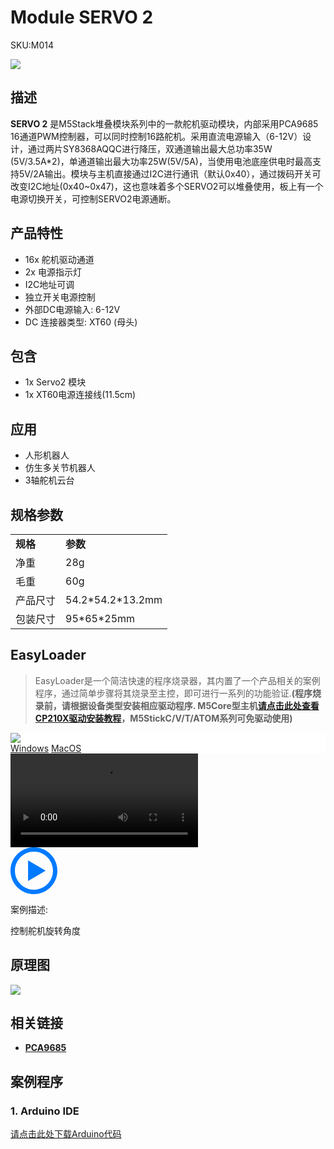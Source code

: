 # Module SERVO 2

<el-tag effect="plain">SKU:M014</el-tag>

<div class="product_pic"><img src="assets\img\product_pics\module\servo\servo_01.webp"></div>

## 描述

**SERVO 2** 是M5Stack堆叠模块系列中的一款舵机驱动模块，内部采用PCA9685 16通道PWM控制器，可以同时控制16路舵机。采用直流电源输入（6-12V）设计，通过两片SY8368AQQC进行降压，双通道输出最大总功率35W (5V/3.5A*2)，单通道输出最大功率25W(5V/5A)，当使用电池底座供电时最高支持5V/2A输出。模块与主机直接通过I2C进行通讯（默认0x40），通过拨码开关可改变I2C地址(0x40~0x47)，这也意味着多个SERVO2可以堆叠使用，板上有一个电源切换开关，可控制SERVO2电源通断。


## 产品特性

-  16x 舵机驱动通道
-  2x 电源指示灯
-  I2C地址可调
-  独立开关电源控制
-  外部DC电源输入: 6-12V
-  DC 连接器类型: XT60 (母头)

## 包含

-  1x Servo2 模块
-  1x XT60电源连接线(11.5cm)

## 应用

-  人形机器人
-  仿生多关节机器人
-  3轴舵机云台

## 规格参数

<table>
   <tr style="font-weight:bold">
      <td>规格</td>
      <td>参数</td>
   </tr>
   <tr>
      <td>净重</td>
      <td>28g</td>
   </tr>
   <tr>
      <td>毛重</td>
      <td>60g</td>
   </tr>
   <tr>
      <td>产品尺寸</td>
      <td>54.2*54.2*13.2mm</td>
   </tr>
   <tr>
      <td>包装尺寸</td>
      <td>95*65*25mm</td>
   </tr>
 </table>

## EasyLoader

>EasyLoader是一个简洁快速的程序烧录器，其内置了一个产品相关的案例程序，通过简单步骤将其烧录至主控，即可进行一系列的功能验证.**(程序烧录前，请根据设备类型安装相应驱动程序. M5Core型主机[请点击此处查看CP210X驱动安装教程](zh_CN/arduino/arduino_development?id=安装串口驱动)，M5StickC/V/T/ATOM系列可免驱动使用)**

<div class="easyloader-box">
    <div style="background-color:white;">
        <div><img src="https://m5stack.oss-cn-shenzhen.aliyuncs.com/image/easyloader_intro.webp"></div>
        <div class="easyloader-btn">
            <a href="https://m5stack.oss-cn-shenzhen.aliyuncs.com/EasyLoader/Windows/MODULE/EasyLoader_Servo2.exe">Windows</a>
            <a href="https://m5stack.oss-cn-shenzhen.aliyuncs.com/EasyLoader/MacOS/MODULE/EasyLoader_Servo2.dmg">MacOS</a>
            <!-- <a>Linux</a>
            <a>MacOS</a> -->
        </div>
    </div>
    <div>
        <video id="example_video" controls>
            <source src="https://m5stack.oss-cn-shenzhen.aliyuncs.com/video/Product_example_video/Module/Servo2.mp4" type="video/mp4">
        </video>
        <div class="easyloader-mask">
        <a>
            <svg id="play-btn" t="1583228776634" class="icon" viewBox="0 0 1024 1024" version="1.1" xmlns="http://www.w3.org/2000/svg" p-id="4152" width="75" height="75"><path d="M512 0C229.216 0 0 229.216 0 512s229.216 512 512 512 512-229.216 512-512S794.784 0 512 0z m0 928C282.24 928 96 741.76 96 512S282.24 96 512 96s416 186.24 416 416-186.24 416-416 416zM384 288l384 224-384 224z" p-id="4153" fill="#007aff"></path></svg></a>
            <p>案例描述:</p>
            <p>控制舵机旋转角度</p>
        </div>
    </div>
</div>

## 原理图

<img src="assets/img/product_pics/module/servo2/servo2_sch.webp">

## 相关链接

- **[PCA9685](https://m5stack.oss-cn-shenzhen.aliyuncs.com/resource/docs/datasheet/module/PCA9685.pdf)**

## 案例程序

### 1. Arduino IDE

[请点击此处下载Arduino代码](https://github.com/m5stack/M5-ProductExampleCodes/tree/master/Module/SERVO2)

<script>

   var purchase_link = '';

   anchor_search(purchase_link);
   scrollFunc();

</script>